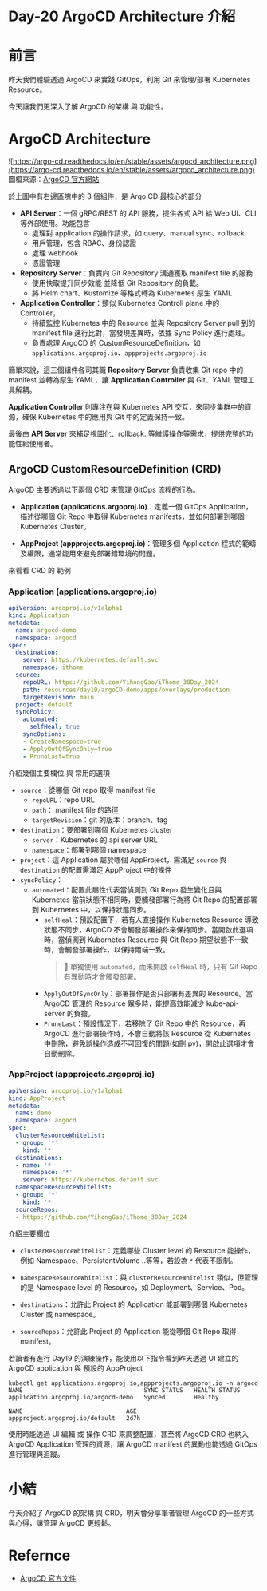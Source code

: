 
# Day-20 ArgoCD Architecture 介紹

# 前言
昨天我們體驗透過 ArgoCD 來實踐 GitOps，利用 Git 來管理/部署 Kubernetes Resource。  

今天讓我們更深入了解 ArgoCD 的架構 與 功能性。

# ArgoCD Architecture
![https://argo-cd.readthedocs.io/en/stable/assets/argocd_architecture.png](https://argo-cd.readthedocs.io/en/stable/assets/argocd_architecture.png)
圖檔來源：[ArgoCD 官方網站](https://argo-cd.readthedocs.io/en/stable/assets/argocd_architecture.png)

於上圖中有右邊區塊中的 3 個組件，是 Argo CD 最核心的部分
- **API Server**：一個 gRPC/REST 的 API 服務，提供各式 API 給 Web UI、CLI 等外部使用。功能包含
  - 處理對 application 的操作請求，如 query、manual sync、rollback
  - 用戶管理，包含 RBAC、身份認證
  - 處理 webhook
  - 憑證管理
- **Repository Server**：負責向 Git Repository 溝通獲取 manifest file 的服務
  - 使用快取提升同步效能 並降低 Git Repository 的負載。
  - 將 Helm chart、Kustomize 等格式轉為 Kubernetes 原生 YAML
- **Application Controller**：類似 Kubernetes Controll plane 中的 Controller，
  - 持續監控 Kubernetes 中的 Resource 並與 Repository Server pull 到的 manifest file 進行比對，當發現差異時，依據 Sync Policy 進行處理。
  - 負責處理 ArgoCD 的 CustomResourceDefinition，如 `applications.argoproj.io`、`appprojects.argoproj.io`

簡單來說，這三個組件各司其職 **Repository Server** 負責收集 Git repo 中的 manifest 並轉為原生 YAML，讓 **Application Controller** 與 Git、YAML 管理工具解耦。

**Application Controller** 則專注在與 Kubernetes API 交互，來同步集群中的資源，確保 Kubernetes 中的應用與 Git 中的定義保持一致。

最後由 **API Server** 來補足視圖化、rollback..等維護操作等需求，提供完整的功能性給使用者。

## ArgoCD CustomResourceDefinition (CRD)
ArgoCD 主要透過以下兩個 CRD 來管理 GitOps 流程的行為。
- **Application (applications.argoproj.io)**：定義一個 GitOps Application，描述從哪個 Git Repo 中取得 Kubernetes manifests，並如何部署到哪個 Kubernetes Cluster。

- **AppProject (appprojects.argoproj.io)**：管理多個 Application 程式的範疇及權限，通常能用來避免部署錯環境的問題。

來看看 CRD 的 範例
### Application (applications.argoproj.io)
```yaml
apiVersion: argoproj.io/v1alpha1
kind: Application
metadata:
  name: argocd-demo
  namespace: argocd
spec:
  destination:
    server: https://kubernetes.default.svc
    namespace: ithome
  source:
    repoURL: https://github.com/YihongGao/iThome_30Day_2024
    path: resources/day19/argoCD-demo/apps/overlays/production
    targetRevision: main
  project: default
  syncPolicy:
    automated:
      selfHeal: true
    syncOptions:
    - CreateNamespace=true
    - ApplyOutOfSyncOnly=true
    - PruneLast=true
```
介紹幾個主要欄位 與 常用的選項
- `source`：從哪個 Git repo 取得 manifest file
  - `repoURL`：repo URL
  - `path`： manifest file 的路徑
  - `targetRevision`：git 的版本：branch、tag
- `destination`：要部署到哪個 Kubernetes cluster
  - `server`：Kubernetes 的 api server URL
  - `namespace`：部署到哪個 namespace
- `project`：這 Application 屬於哪個 AppProject，需滿足 `source` 與 `destination` 的配置需滿足 AppProject 中的條件
- `syncPolicy`：
  - `automated`：配置此屬性代表當偵測到 Git Repo 發生變化且與 Kubernetes 當前狀態不相同時，要觸發部署行為將 Git Repo 的配置部署到 Kubernetes 中，以保持狀態同步。
    - `selfHeal`：預設配置下，若有人直接操作 Kubernetes Resource 導致狀態不同步，ArgoCD 不會觸發部署操作來保持同步。當開啟此選項時，當偵測到 Kubernetes Resource 與 Git Repo 期望狀態不一致時，會觸發部署操作，以保持兩端一致。
      > 📘 單獨使用 `automated`，而未開啟 `selfHeal` 時，只有 Git Repo 有異動時才會觸發部署。
    - `ApplyOutOfSyncOnly`：部署操作是否只部署有差異的 Resource。當 ArgoCD 管理的 Resource 眾多時，能提高效能減少 kube-api-server 的負擔。
    - `PruneLast`：預設情況下，若移除了 Git Repo 中的 Resource，再 ArgoCD 進行部署操作時，不會自動將該 Resource 從 Kubernetes 中刪除，避免誤操作造成不可回復的問題(如刪 pv)，開啟此選項才會自動刪除。

### AppProject (appprojects.argoproj.io)
```yaml
apiVersion: argoproj.io/v1alpha1
kind: AppProject
metadata:
  name: demo
  namespace: argocd
spec:
  clusterResourceWhitelist:
  - group: '*'
    kind: '*'
  destinations:
  - name: '*'
    namespace: '*'
    server: https://kubernetes.default.svc
  namespaceResourceWhitelist:
  - group: '*'
    kind: '*'
  sourceRepos:
  - https://github.com/YihongGao/iThome_30Day_2024
```
介紹主要欄位
- `clusterResourceWhitelist`：定義哪些 Cluster level 的 Resource 能操作，例如 Namespace、PersistentVolume ..等等，若設為 `*` 代表不限制。

- `namespaceResourceWhitelist`：與 `clusterResourceWhitelist` 類似，但管理的是 Namespace level 的 Resource，如 Deployment、Service、Pod。

- `destinations`：允許此 Project 的 Application 能部署到哪個 Kubernetes Cluster 或 namespace。

- `sourceRepos`：允許此 Project 的 Application 能從哪個 Git Repo 取得 manifest。

若讀者有進行 Day19 的演練操作，能使用以下指令看到昨天透過 UI 建立的 ArgoCD application 與 預設的 AppProject
```shell
kubectl get applications.argoproj.io,appprojects.argoproj.io -n argocd 
NAME                                  SYNC STATUS   HEALTH STATUS
application.argoproj.io/argocd-demo   Synced        Healthy

NAME                             AGE
appproject.argoproj.io/default   2d7h
```

使用時能透過 UI 編輯 或 操作 CRD 來調整配置，甚至將 ArgoCD CRD 也納入 ArgoCD Application 管理的資源，讓 ArgoCD manifest 的異動也能透過 GitOps 進行管理與追蹤。

# 小結
今天介紹了 ArgoCD 的架構 與 CRD，明天會分享筆者管理 ArgoCD 的一些方式與心得，讓管理 ArgoCD 更輕鬆。

# Refernce
- [ArgoCD 官方文件](https://argo-cd.readthedocs.io/en/stable/)


[官方安裝文件]: https://argo-cd.readthedocs.io/en/stable/operator-manual/installation/#kustomize
